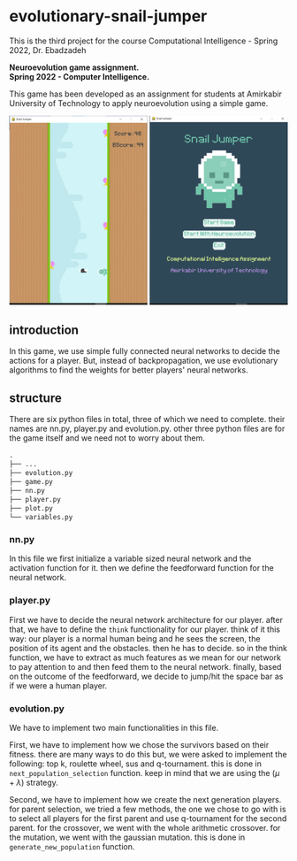 # evolutionary-snail-jumper
This is the third project for the course Computational Intelligence - Spring 2022, Dr. Ebadzadeh

**Neuroevolution game assignment.**  
**Spring 2022 - Computer Intelligence.**  

This game has been developed as an assignment for students at Amirkabir University of Technology to apply neuroevolution using a simple game.  

![Snail Jumber](SnailJumper.png)

## introduction
In this game, we use simple fully connected neural networks to decide the actions for a player. But, instead of backpropagation, we use evolutionary algorithms to find the weights for better players' neural networks.

## structure
There are six python files in total, three of which we need to complete. their names are nn.py, player.py and evolution.py. other three python files are for the game itself and we need not to worry about them.

    .
    ├── ...
    ├── evolution.py                  
    ├── game.py
    ├── nn.py
    ├── player.py
    ├── plot.py
    └── variables.py

### nn.py
In this file we first initialize a variable sized neural network and the activation function for it. then we define the feedforward function for the neural network.

### player.py
First we have to decide the neural network architecture for our player. after that, we have to define the `think` functionality for our player. think of it this way: our player is a normal human being and he sees the screen, the position of its agent and the obstacles. then he has to decide. so in the think function, we have to extract as much features as we mean for our network to pay attention to and then feed them to the neural network. finally, based on the outcome of the feedforward, we decide to jump/hit the space bar as if we were a human player.

### evolution.py
We have to implement two main functionalities in this file.

First, we have to implement how we chose the survivors based on their fitness. there are many ways to do this but, we were asked to implement the following: top k, roulette wheel, sus and q-tournament. this is done in `next_population_selection` function. keep in mind that we are using the $(\mu + \lambda)$ strategy.

Second, we have to implement how we create the next generation players. for parent selection, we tried a few methods, the one we chose to go with is to select all players for the first parent and use q-tournament for the second parent. for the crossover, we went with the whole arithmetic crossover. for the mutation, we went with the gaussian mutation. this is done in `generate_new_population` function.
